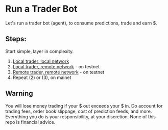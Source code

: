 <!--
Copyright 2023 Ocean Protocol Foundation
SPDX-License-Identifier: Apache-2.0
-->

# Run a Trader Bot

Let's run a trader bot (agent), to consume predictions, trade and earn $.

## Steps:

Start simple, layer in complexity.

1. [Local trader, local network](localtrader-localnet.md)
2. [Local trader, remote network](./localbot-remotenet.md) - on testnet
3. [Remote trader, remote network](./remotebot-remotenet.md) - on testnet
4. Repeat (2) or (3), on mainet

## Warning

You will lose money trading if your $ out exceeds your $ in. Do account for trading fees, order book slippage, cost of prediction feeds, and more. Everything you do is your responsibility, at your discretion. None of this repo is financial advice.